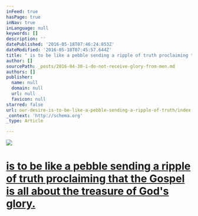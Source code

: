 ```yaml
---
inFeed: true
hasPage: true
inNav: true
inLanguage: null
keywords: []
description: ''
datePublished: '2016-05-18T07:46:24.853Z'
dateModified: '2016-05-18T07:45:57.644Z'
title: " is to be like a pebble sending a ripple of truth proclaiming that the Gospel is all about the treasure of God's glory."
author: []
sourcePath: _posts/2016-04-30-i-do-not-receive-glory-from-men.md
authors: []
publisher:
  name: null
  domain: null
  url: null
  favicon: null
starred: false
url: our-desire-is-to-be-like-a-pebble-sending-a-ripple-of-truth/index.html
_context: 'http://schema.org'
_type: Article

---
```

![](https://the-grid-user-content.s3-us-west-2.amazonaws.com/6b0042ac-be69-478a-a6b6-621ccd644ec8.jpg)

# [is to be like a pebble sending a ripple of truth proclaiming that the Gospel is all about the treasure of God's glory.][0]

[0]: null